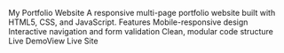 My Portfolio Website
A responsive multi-page portfolio website built with HTML5, CSS, and JavaScript.
Features
Mobile-responsive design
Interactive navigation and form validation
Clean, modular code structure
Live DemoView Live Site

